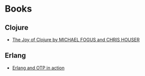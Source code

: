 # Books 

## Clojure 

* [The Joy of Clojure by MICHAEL FOGUS and CHRIS HOUSER](https://github.com/anonymousr007/Tremor-Notes/blob/main/books/The%20Joy%20of%20Clojure.pdf)

## Erlang 

* [Erlang and OTP in action](https://github.com/anonymousr007/The-Tremor-Project-Notes/blob/main/books/Erlang%20and%20OTP%20in%20Action.pdf)

